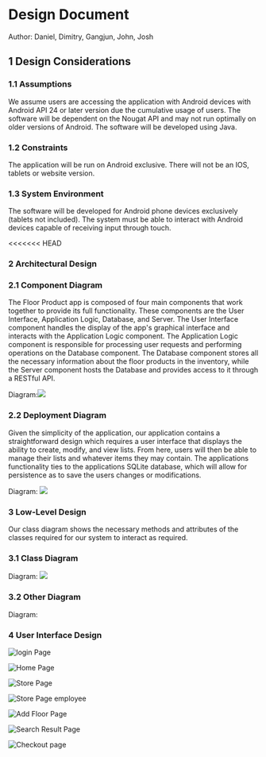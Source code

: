 # Design Document
Author: Daniel, Dimitry, Gangjun, John, Josh

## 1 Design Considerations

### 1.1 Assumptions
We assume users are accessing the application with Android devices with Android API 24 or later version due the cumulative usage of users. The software will be dependent on the Nougat API and may not run optimally on older versions of Android. The software will be developed using Java.

### 1.2 Constraints
The application will be run on Android exclusive. There will not be an IOS, tablets or website version.

### 1.3 System Environment
The software will be developed for Android phone devices exclusively (tablets not included). The system must be able to interact with Android devices capable of receiving input through touch.

<<<<<<< HEAD
### 2 Architectural Design



### 2.1 Component Diagram
The Floor Product app is composed of four main components that work together to provide its full functionality. These components are the User Interface, Application Logic, Database, and Server. The User Interface component handles the display of the app's graphical interface and interacts with the Application Logic component. The Application Logic component is responsible for processing user requests and performing operations on the Database component. The Database component stores all the necessary information about the floor products in the inventory, while the Server component hosts the Database and provides access to it through a RESTful API.

Diagram:![](../Resources/ComponentDiagram.png)

### 2.2 Deployment Diagram

Given the simplicity of the application, our application contains a straightforward design which requires a user interface that displays the ability to create, modify, and view lists. From here, users will then be able to manage their lists and whatever items they may contain. The applications functionality ties to the applications SQLite database, which will allow for persistence as to save the users changes or modifications.

Diagram:
![](../Resources/ComponentDiagram.png)

### 3 Low-Level Design
Our class diagram shows the necessary methods and attributes of the classes required for our system to interact as required.

### 3.1 Class Diagram
Diagram:
![](../Resources/team-design.png)


### 3.2 Other Diagram

Diagram:


### 4 User Interface Design
![login Page](../Resources/LoginPageUI.png)

![Home Page](../Resources/HomePageUI.png)

![Store Page](../Resources/StorePageUI.png)

![Store Page employee](../Resources/StorePageEmployeeUI.png)

![Add Floor Page](../Resources/AddFloorPageUI.png)

![Search Result Page](../Resources/SearchResultPageUI.png)

![Checkout page](../Resources/CheckoutPageUI.png)
